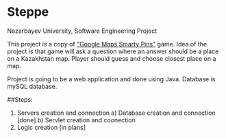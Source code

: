 # Steppe
Nazarbayev University, Software Engineering Project

This project is a copy of ["Google Maps Smarty Pins"](https://smartypins.withgoogle.com/) game. Idea of the project is that game will ask a question where an answer should be a place on a Kazakhstan map. Player should guess and choose closest place on a map. 

Project is going to be a web application and done using Java. Database is mySQL database.

##Steps: 
1. Servers creation and connection
  a) Database creation and connection [done]
  b) Servlet creation and coonection
2. Logic creation [in plans]
